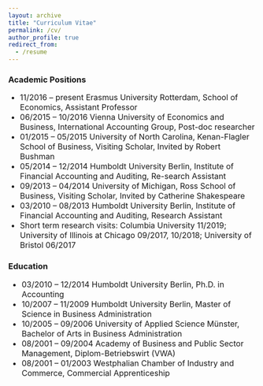 ```yaml
---
layout: archive
title: "Curriculum Vitae"
permalink: /cv/
author_profile: true
redirect_from:
  - /resume
---
```


<h3>Academic Positions </h3>

<font size="3"> <ul>
  <li>11/2016 – present     Erasmus University Rotterdam, School of Economics, Assistant Professor   </li>  
  <li>06/2015 – 10/2016     Vienna University of Economics and Business, International Accounting Group, Post-doc researcher  </li> 
  <li>01/2015 – 05/2015     University of North Carolina, Kenan-Flagler School of Business, Visiting Scholar, Invited by Robert Bushman  </li> 
  <li>05/2014 – 12/2014     Humboldt University Berlin, Institute of Financial Accounting and Auditing, Re-search Assistant  </li> 
  <li>09/2013 – 04/2014     University of Michigan, Ross School of Business, Visiting Scholar, Invited by Catherine Shakespeare   </li> 
  <li>03/2010 – 08/2013     Humboldt University Berlin, Institute of Financial Accounting and Auditing, Research Assistant  </li> 
  <li>Short term research visits: Columbia University 11/2019; University of Illinois at Chicago 09/2017, 10/2018; University of Bristol 06/2017  </li> 
</ul> </font> 

<h3>Education</h3>
<font size="3"> <ul>
  <li>03/2010 – 12/2014     Humboldt University Berlin, Ph.D. in Accounting</li>  
  <li>10/2007 – 11/2009     Humboldt University Berlin, Master of Science in Business Administration</li>  
  <li>10/2005 – 09/2006     University of Applied Science Münster, Bachelor of Arts in Business Administration </li>  
  <li>08/2001 – 09/2004     Academy of Business and Public Sector Management, Diplom-Betriebswirt (VWA)  </li>  
  <li>08/2001 – 01/2003     Westphalian Chamber of Industry and Commerce, Commercial Apprenticeship </li>  
</ul> </font> 
